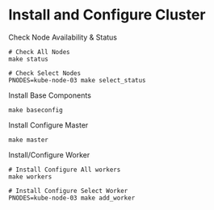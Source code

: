 # Install and Configure Cluster
Check Node Availability & Status
```
# Check All Nodes
make status

# Check Select Nodes
PNODES=kube-node-03 make select_status
```

Install Base Components
```
make baseconfig
```

Install Configure Master
```
make master
```

Install/Configure Worker
```
# Install Configure All workers
make workers

# Install Configure Select Worker
PNODES=kube-node-03 make add_worker
```
